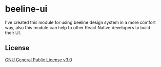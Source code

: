 # beeline-ui


I've created this module for using beeline design system in a more comfort way, also this module can help to other React Native developers to build their UI.

## License
[GNU General Public License v3.0](https://choosealicense.com/licenses/gpl-3.0/)
